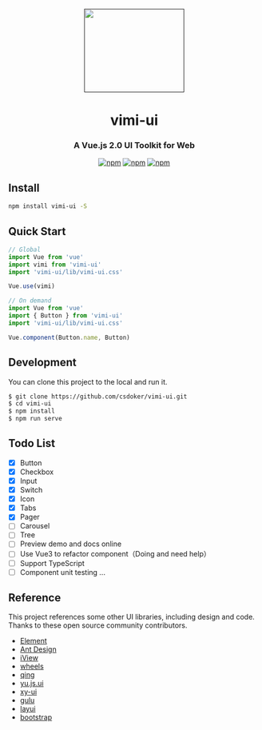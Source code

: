 <p align="center">
  <a href="">
    <a href="">
      <img width="200" height="167" src="https://i.loli.net/2020/09/10/ETG4cPSgFdCxWZw.png" />
    </a>
  </a>
</p>

<h1 align="center">vimi-ui</h1>

<h3 align="center">A Vue.js 2.0 UI Toolkit for Web</h3>

<div align="center">

[![npm](https://img.shields.io/npm/v/vimi-ui.svg?style=flat-square)](https://www.npmjs.com/package/vimi-ui)
[![npm](https://img.shields.io/npm/dt/vimi-ui.svg?style=flat-square)](https://www.npmjs.com/package/vimi-ui)
[![npm](https://img.shields.io/npm/l/vimi-ui.svg?style=flat-square)](https://www.npmjs.com/package/vimi-ui)

</div>

<!-- English | [简体中文](./README-zh_CN.md) -->

## Install

```bash
npm install vimi-ui -S
```

## Quick Start

```javascript
// Global
import Vue from 'vue'
import vimi from 'vimi-ui'
import 'vimi-ui/lib/vimi-ui.css'

Vue.use(vimi)

// On demand
import Vue from 'vue'
import { Button } from 'vimi-ui'
import 'vimi-ui/lib/vimi-ui.css'

Vue.component(Button.name, Button)
```

<!-- ## Links

- [documentation](https://csdoker.github.io/vimi-ui/) -->

## Development

You can clone this project to the local and run it.

```bash
$ git clone https://github.com/csdoker/vimi-ui.git
$ cd vimi-ui
$ npm install
$ npm run serve
```

## Todo List

- [x] Button
- [x] Checkbox
- [x] Input
- [x] Switch
- [x] Icon
- [x] Tabs
- [x] Pager
- [ ] Carousel
- [ ] Tree
- [ ] Preview demo and docs online
- [ ] Use Vue3 to refactor component（Doing and need help）
- [ ] Support TypeScript
- [ ] Component unit testing
...

## Reference

This project references some other UI libraries, including design and code. Thanks to these open source community contributors.

- [Element](https://element.eleme.cn/#/zh-CN)
- [Ant Design](https://ant.design/)
- [iView](https://www.iviewui.com/)
- [wheels](https://github.com/FrankFang/wheels)
- [qing](https://github.com/veedrin/qing)
- [yu.js.ui](https://github.com/yurencloud/yu.js.ui/)
- [xy-ui](https://github.com/XboxYan/xy-ui)
- [gulu](https://github.com/FrankFang/gulu)
- [layui](https://www.layui.com/)
- [bootstrap](https://www.bootcss.com/)
